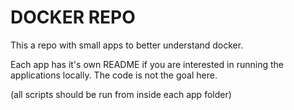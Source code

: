 # DOCKER REPO

This a repo with small apps to better understand docker. 

Each app has it's own README if you are interested in running the applications locally. The code is not the goal here.

(all scripts should be run from inside each app folder)
